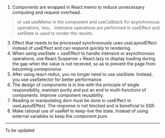 1. Components are wrapped in React.memo to reduce unnecessary computing and request overhead.
> or use useMemo in the component and useCallback for asynchronous operations.
two。 Intensive operations are performed in useEffect and setState is used to render the results.
3. Effect that needs to be processed synchronously uses useLayoutEffect instead of useEffect and can respond quickly to rendering.
4. When using useState + useEffect to handle intensive or asynchronous operations, use React.Suspense + React.lazy to display loading during the gap when the value is not received, so as to prevent the page from becoming unresponsive.
5. After using react-redux, you no longer need to use useState. Instead, you use useSelector for better performance.
6. The design of components is in line with the principle of single responsibility, maintain purity and put an end to multi-functions of components. Improve component reusability.
7. Reading or manipulating dom must be done in useEffect or useLayoutEffect. The response is not blocked and is beneficial to SSR.
8. Make rational use of useRef to keep-live the state. Instead of using external variables to keep the component pure.
---
To be updated